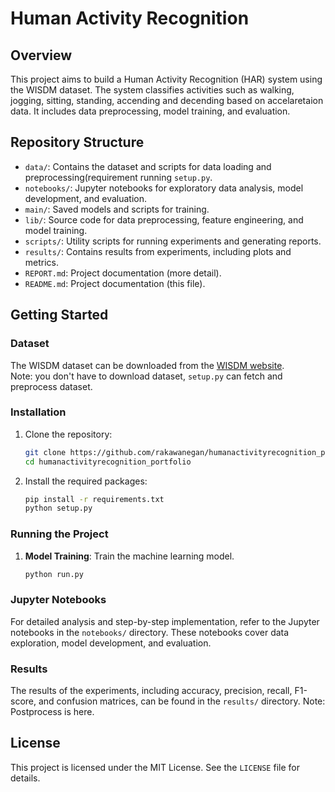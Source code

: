 # Human Activity Recognition

## Overview

This project aims to build a Human Activity Recognition (HAR) system using the WISDM dataset. The system classifies activities such as walking, jogging, sitting, standing, accending and decending based on accelaretaion data. It includes data preprocessing, model training, and evaluation.

## Repository Structure

- `data/`: Contains the dataset and scripts for data loading and preprocessing(requirement running `setup.py`.
- `notebooks/`: Jupyter notebooks for exploratory data analysis, model development, and evaluation.
- `main/`: Saved models and scripts for training.
- `lib/`: Source code for data preprocessing, feature engineering, and model training.
- `scripts/`: Utility scripts for running experiments and generating reports.
- `results/`: Contains results from experiments, including plots and metrics.
- `REPORT.md`: Project documentation (more detail).
- `README.md`: Project documentation (this file).

## Getting Started

### Dataset

The WISDM dataset can be downloaded from the [WISDM website](http://www.cis.fordham.edu/wisdm/dataset.php).  
Note: you don't have to download dataset, `setup.py` can fetch and preprocess dataset.

### Installation

1. Clone the repository:
   ```bash
   git clone https://github.com/rakawanegan/humanactivityrecognition_portfolio.git
   cd humanactivityrecognition_portfolio
   ```

2. Install the required packages:
   ```bash
   pip install -r requirements.txt
   python setup.py
   ```

### Running the Project

1. **Model Training**: 
   Train the machine learning model.
   ```bash
   python run.py
   ```

### Jupyter Notebooks

For detailed analysis and step-by-step implementation, refer to the Jupyter notebooks in the `notebooks/` directory. These notebooks cover data exploration, model development, and evaluation.

### Results

The results of the experiments, including accuracy, precision, recall, F1-score, and confusion matrices, can be found in the `results/` directory.
Note: Postprocess is here.

## License

This project is licensed under the MIT License. See the `LICENSE` file for details.
